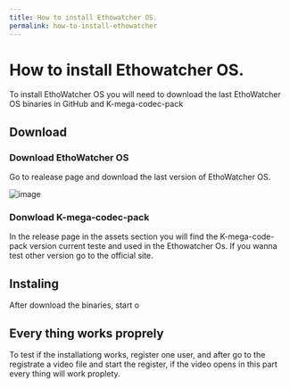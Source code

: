 ```yaml
---
title: How to install Ethowatcher OS.
permalink: how-to-install-ethowatcher
---
```

# How to install Ethowatcher OS.

To install EthoWatcher OS you will need to download the last EthoWatcher OS binaries in GitHub and K-mega-codec-pack

## Download

### Download EthoWatcher OS
Go to realease page and download the last version of EthoWatcher OS.

![image](https://user-images.githubusercontent.com/9295313/164285706-d935c507-b4b6-46ca-a796-8b69f044e4dd.png)



### Donwload K-mega-codec-pack

In the release page in the assets section you will find the K-mega-code-pack version current teste and used in the Ethowatcher Os. If you wanna test other version go to the official site. 


## Instaling

After download the binaries, start o


## Every thing works proprely

To test if the installationg works, register one user, and after go to the registrate a video file and start the register, if the video opens in this part every thing will work proplety.

